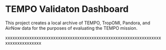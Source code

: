 TEMPO Validaton Dashboard
=========================

This project creates a local archive of TEMPO, TropOMI, Pandora, and AirNow
data for the purposes of evaluating the TEMPO mission.


xxxxxxxxxxxxxxxxxxxxxxxxxxxxxxxxxxxxxxxxxxxxxxxxxxxxxxxxxxxxxxxxxxxxxxxxxxxxxxxx
